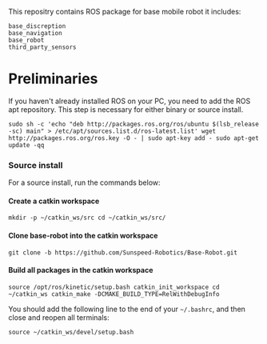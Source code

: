 This repositry contains ROS package for base mobile robot it includes: 

```
base_discreption
base_navigation
base_robot 
third_party_sensors
```

# Preliminaries
If you haven't already installed ROS on your PC, you need to add the ROS apt repository. This step is necessary for either binary or source install.

`sudo sh -c 'echo "deb http://packages.ros.org/ros/ubuntu $(lsb_release -sc) main" > /etc/apt/sources.list.d/ros-latest.list'
wget http://packages.ros.org/ros.key -O - | sudo apt-key add -
sudo apt-get update -qq`

### Source install

For a source install, run the commands below:

#### Create a catkin workspace

`mkdir -p ~/catkin_ws/src
cd ~/catkin_ws/src/`

#### Clone base-robot into the catkin workspace

`git clone -b https://github.com/Sunspeed-Robotics/Base-Robot.git`

#### Build all packages in the catkin workspace

`source /opt/ros/kinetic/setup.bash
catkin_init_workspace
cd ~/catkin_ws
catkin_make -DCMAKE_BUILD_TYPE=RelWithDebugInfo`

You should add the following line to the end of your `~/.bashrc`, and then close and reopen all terminals:

`source ~/catkin_ws/devel/setup.bash`
